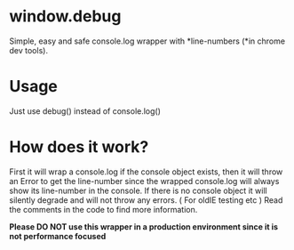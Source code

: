 window.debug
=====

Simple, easy and safe console.log wrapper with *line-numbers (*in chrome dev tools).


Usage
=====

Just use debug() instead of console.log()


How does it work?
=====

First it will wrap a console.log if the console object exists, then it will throw an Error to get the line-number since the wrapped console.log will always show its line-number in the console.
If there is no console object it will silently degrade and will not throw any errors. ( For oldIE testing etc )
Read the comments in the code to find more information.

**Please DO NOT use this wrapper in a production environment since it is not performance focused**

